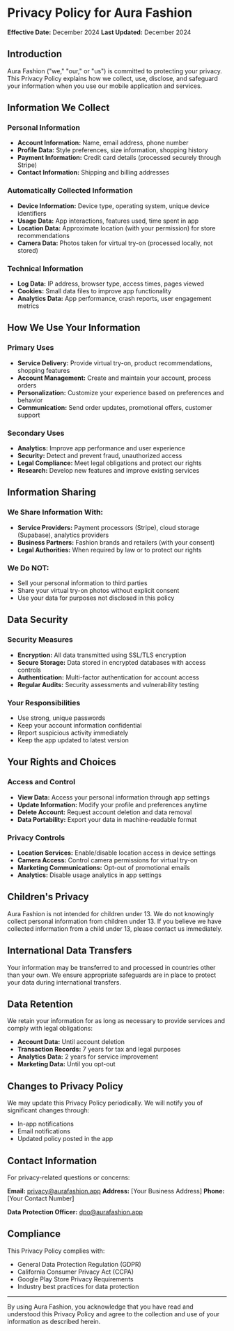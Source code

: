 # Privacy Policy for Aura Fashion

**Effective Date:** December 2024
**Last Updated:** December 2024

## Introduction

Aura Fashion ("we," "our," or "us") is committed to protecting your privacy. This Privacy Policy explains how we collect, use, disclose, and safeguard your information when you use our mobile application and services.

## Information We Collect

### Personal Information
- **Account Information:** Name, email address, phone number
- **Profile Data:** Style preferences, size information, shopping history
- **Payment Information:** Credit card details (processed securely through Stripe)
- **Contact Information:** Shipping and billing addresses

### Automatically Collected Information
- **Device Information:** Device type, operating system, unique device identifiers
- **Usage Data:** App interactions, features used, time spent in app
- **Location Data:** Approximate location (with your permission) for store recommendations
- **Camera Data:** Photos taken for virtual try-on (processed locally, not stored)

### Technical Information
- **Log Data:** IP address, browser type, access times, pages viewed
- **Cookies:** Small data files to improve app functionality
- **Analytics Data:** App performance, crash reports, user engagement metrics

## How We Use Your Information

### Primary Uses
- **Service Delivery:** Provide virtual try-on, product recommendations, shopping features
- **Account Management:** Create and maintain your account, process orders
- **Personalization:** Customize your experience based on preferences and behavior
- **Communication:** Send order updates, promotional offers, customer support

### Secondary Uses
- **Analytics:** Improve app performance and user experience
- **Security:** Detect and prevent fraud, unauthorized access
- **Legal Compliance:** Meet legal obligations and protect our rights
- **Research:** Develop new features and improve existing services

## Information Sharing

### We Share Information With:
- **Service Providers:** Payment processors (Stripe), cloud storage (Supabase), analytics providers
- **Business Partners:** Fashion brands and retailers (with your consent)
- **Legal Authorities:** When required by law or to protect our rights

### We Do NOT:
- Sell your personal information to third parties
- Share your virtual try-on photos without explicit consent
- Use your data for purposes not disclosed in this policy

## Data Security

### Security Measures
- **Encryption:** All data transmitted using SSL/TLS encryption
- **Secure Storage:** Data stored in encrypted databases with access controls
- **Authentication:** Multi-factor authentication for account access
- **Regular Audits:** Security assessments and vulnerability testing

### Your Responsibilities
- Use strong, unique passwords
- Keep your account information confidential
- Report suspicious activity immediately
- Keep the app updated to latest version

## Your Rights and Choices

### Access and Control
- **View Data:** Access your personal information through app settings
- **Update Information:** Modify your profile and preferences anytime
- **Delete Account:** Request account deletion and data removal
- **Data Portability:** Export your data in machine-readable format

### Privacy Controls
- **Location Services:** Enable/disable location access in device settings
- **Camera Access:** Control camera permissions for virtual try-on
- **Marketing Communications:** Opt-out of promotional emails
- **Analytics:** Disable usage analytics in app settings

## Children's Privacy

Aura Fashion is not intended for children under 13. We do not knowingly collect personal information from children under 13. If you believe we have collected information from a child under 13, please contact us immediately.

## International Data Transfers

Your information may be transferred to and processed in countries other than your own. We ensure appropriate safeguards are in place to protect your data during international transfers.

## Data Retention

We retain your information for as long as necessary to provide services and comply with legal obligations:
- **Account Data:** Until account deletion
- **Transaction Records:** 7 years for tax and legal purposes
- **Analytics Data:** 2 years for service improvement
- **Marketing Data:** Until you opt-out

## Changes to Privacy Policy

We may update this Privacy Policy periodically. We will notify you of significant changes through:
- In-app notifications
- Email notifications
- Updated policy posted in the app

## Contact Information

For privacy-related questions or concerns:

**Email:** privacy@aurafashion.app
**Address:** [Your Business Address]
**Phone:** [Your Contact Number]

**Data Protection Officer:** dpo@aurafashion.app

## Compliance

This Privacy Policy complies with:
- General Data Protection Regulation (GDPR)
- California Consumer Privacy Act (CCPA)
- Google Play Store Privacy Requirements
- Industry best practices for data protection

---

By using Aura Fashion, you acknowledge that you have read and understood this Privacy Policy and agree to the collection and use of your information as described herein.
